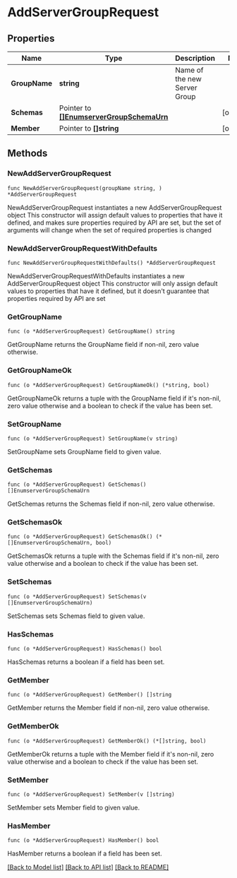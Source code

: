# AddServerGroupRequest

## Properties

Name | Type | Description | Notes
------------ | ------------- | ------------- | -------------
**GroupName** | **string** | Name of the new Server Group | 
**Schemas** | Pointer to [**[]EnumserverGroupSchemaUrn**](EnumserverGroupSchemaUrn.md) |  | [optional] 
**Member** | Pointer to **[]string** |  | [optional] 

## Methods

### NewAddServerGroupRequest

`func NewAddServerGroupRequest(groupName string, ) *AddServerGroupRequest`

NewAddServerGroupRequest instantiates a new AddServerGroupRequest object
This constructor will assign default values to properties that have it defined,
and makes sure properties required by API are set, but the set of arguments
will change when the set of required properties is changed

### NewAddServerGroupRequestWithDefaults

`func NewAddServerGroupRequestWithDefaults() *AddServerGroupRequest`

NewAddServerGroupRequestWithDefaults instantiates a new AddServerGroupRequest object
This constructor will only assign default values to properties that have it defined,
but it doesn't guarantee that properties required by API are set

### GetGroupName

`func (o *AddServerGroupRequest) GetGroupName() string`

GetGroupName returns the GroupName field if non-nil, zero value otherwise.

### GetGroupNameOk

`func (o *AddServerGroupRequest) GetGroupNameOk() (*string, bool)`

GetGroupNameOk returns a tuple with the GroupName field if it's non-nil, zero value otherwise
and a boolean to check if the value has been set.

### SetGroupName

`func (o *AddServerGroupRequest) SetGroupName(v string)`

SetGroupName sets GroupName field to given value.


### GetSchemas

`func (o *AddServerGroupRequest) GetSchemas() []EnumserverGroupSchemaUrn`

GetSchemas returns the Schemas field if non-nil, zero value otherwise.

### GetSchemasOk

`func (o *AddServerGroupRequest) GetSchemasOk() (*[]EnumserverGroupSchemaUrn, bool)`

GetSchemasOk returns a tuple with the Schemas field if it's non-nil, zero value otherwise
and a boolean to check if the value has been set.

### SetSchemas

`func (o *AddServerGroupRequest) SetSchemas(v []EnumserverGroupSchemaUrn)`

SetSchemas sets Schemas field to given value.

### HasSchemas

`func (o *AddServerGroupRequest) HasSchemas() bool`

HasSchemas returns a boolean if a field has been set.

### GetMember

`func (o *AddServerGroupRequest) GetMember() []string`

GetMember returns the Member field if non-nil, zero value otherwise.

### GetMemberOk

`func (o *AddServerGroupRequest) GetMemberOk() (*[]string, bool)`

GetMemberOk returns a tuple with the Member field if it's non-nil, zero value otherwise
and a boolean to check if the value has been set.

### SetMember

`func (o *AddServerGroupRequest) SetMember(v []string)`

SetMember sets Member field to given value.

### HasMember

`func (o *AddServerGroupRequest) HasMember() bool`

HasMember returns a boolean if a field has been set.


[[Back to Model list]](../README.md#documentation-for-models) [[Back to API list]](../README.md#documentation-for-api-endpoints) [[Back to README]](../README.md)


